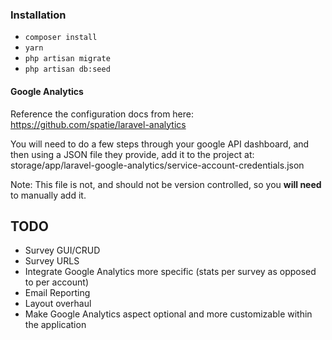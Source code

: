 
### Installation
- `composer install`
- `yarn`
- `php artisan migrate`
- `php artisan db:seed`

#### Google Analytics
Reference the configuration docs from here: https://github.com/spatie/laravel-analytics

You will need to do a few steps through your google API dashboard, and then using a JSON file they provide,
add it to the project at: storage/app/laravel-google-analytics/service-account-credentials.json

Note: This file is not, and should not be version controlled, so you **will need** to manually add it.



## TODO
- Survey GUI/CRUD
- Survey URLS
- Integrate Google Analytics more specific (stats per survey as opposed to per account)
- Email Reporting
- Layout overhaul
- Make Google Analytics aspect optional and more customizable within the application